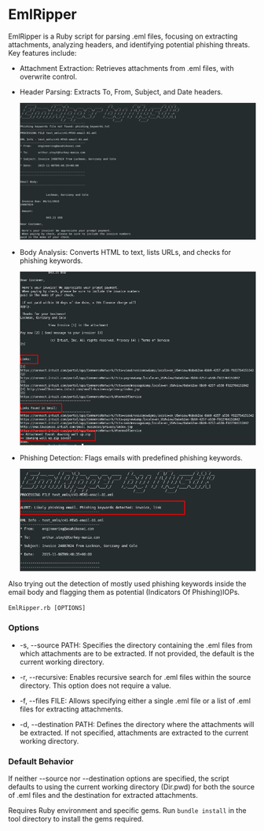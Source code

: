 # EmlRipper
EmlRipper is a Ruby script for parsing .eml files, focusing on extracting attachments, analyzing headers, and identifying potential phishing threats. Key features include:

* Attachment Extraction: Retrieves attachments from .eml files, with overwrite control.
* Header Parsing: Extracts To, From, Subject, and Date headers.
  
  ![Headers](/assets/images/favicon/emlripper.png)
  
* Body Analysis: Converts HTML to text, lists URLs, and checks for phishing keywords.
  
  ![Body-Links](/assets/images/favicon/second-emlripper.png)
  
* Phishing Detection: Flags emails with predefined phishing keywords.

  ![Phish_Alert](/assets/images/favicon/phishing-detect.png)

Also trying out the detection of mostly used phishing keywords inside the email body and flagging them as potential (Indicators Of Phishing)IOPs.

```EmlRipper.rb [OPTIONS]```

### Options

* -s, --source PATH: Specifies the directory containing the .eml files from which attachments are to be extracted. If not provided, the default is the current working directory.

* -r, --recursive: Enables recursive search for .eml files within the source directory. This option does not require a value.

* -f, --files FILE: Allows specifying either a single .eml file or a list of .eml files for extracting attachments.

* -d, --destination PATH: Defines the directory where the attachments will be extracted. If not specified, attachments are extracted to the current working directory.

### Default Behavior

If neither --source nor --destination options are specified, the script defaults to using the current working directory (Dir.pwd) for both the source of .eml files and the destination for extracted attachments.

Requires Ruby environment and specific gems. Run ```bundle install``` in the tool directory to install the gems required.
